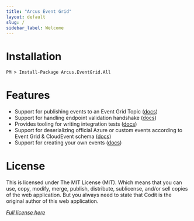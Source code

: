 ```yaml
---
title: "Arcus Event Grid"
layout: default
slug: /
sidebar_label: Welcome
---
```


# Installation

```shell
PM > Install-Package Arcus.EventGrid.All
```

# Features

- Support for publishing events to an Event Grid Topic ([docs](./02-Features/publishing-events.md))
- Support for handling endpoint validation handshake ([docs](./02-Features/endpoint-validation.md))
- Provides tooling for writing integration tests ([docs](./02-Features/running-integration-tests.md))
- Support for deserializing official Azure or custom events according to Event Grid & CloudEvent schema ([docs](./02-Features/deserializing-events.md))
- Support for creating your own events ([docs](./02-Features/create-custom-events.md))

# License
This is licensed under The MIT License (MIT). Which means that you can use, copy, modify, merge, publish, distribute, sublicense, and/or sell copies of the web application. But you always need to state that Codit is the original author of this web application.

*[Full license here](https://github.com/arcus-azure/arcus.eventgrid/blob/master/LICENSE)*
